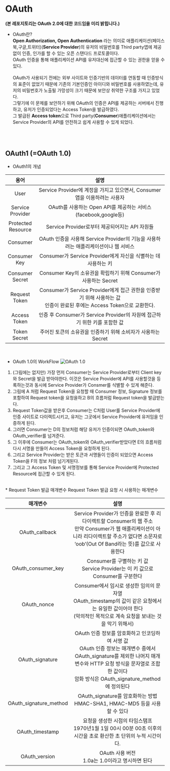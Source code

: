 # OAuth
**(본 레포지토리는 OAuth 2.0에 대한 코드임을 미리 밝힙니다.)**

* OAuth란?  
**Open Authorization, Open Authentication** 라는 의미로 애플리케이션(페이스북,구글,트위터)(**Service Provider**)의 유저의 비밀번호를 Third party앱에 제공 없이 인증, 인가를 할 수 있는 오픈 스탠다드 프로토콜이다.<br>OAuth 인증을 통해 애플리케이션 API를 유저대신에 접근할 수 있는 권한을 얻을 수 있다.<br><br>OAuth가 사용되기 전에는 외부 사이트와 인증기반의 데이터를 연동할 때 인증방식의 표준이 없었기 때문에 기존의 기본인증인 아이디와 비밀번호를 사용하였는데, 유저의 비밀번호가 노출될 가망성이 크기 때문에 보안상 취약한 구조를 가지고 있었다.<br>그렇기에 이 문제를 보안하기 위해 OAuth의 인증은 API를 제공하는 서버에서 진행하고, 유저가 인증되었다는 Access Token을 발급하였다.<br>그 발급된 **Access token**으로 Third party(**Consumer**)애플리케이션에서는 Service Provider의 API를 안전하고 쉽게 사용할 수 있게 되었다.

<br><br>

## OAuth1 (=OAuth 1.0)

* OAuth1의 개념

|**용어**|**설명**|
|:--:|:--:|
|User|Service Provider에 계정을 가지고 있으면서, Consumer앱을 이용하려는 사용자|
|Service<br>Provider|OAuth를 사용하는 Open API를 제공하는 서비스 (facebook,google등)|
|Protected<br>Resource|Service Provider로부터 제공되어지는 API 자원들|
|Consumer|OAuth 인증을 사용해 Service Provider의 기능을 사용하려는 애플리케이션이나 웹 서비스|
|Consumer<br>Key|Consumer가 Service Provider에게 자신을 식별하는 데 사용하는 키|
|Consumer<br>Secret|Consumer Key의 소유권을 확립하기 위해 Consumer가 사용하는 Secret|
|Request<br>Token|Consumer가 Service Provider에게 접근 권한을 인증받기 위해 사용하는 값<br>인증이 완료된 후에는 Access Token으로 교환한다.|
|Access<br>Token|인증 후 Consumer가 Service Provider의 자원에 접근하기 위한 키를 포함한 값|
|Token<br>Secret|주어진 토큰의 소유권을 인증하기 위해 소비자가 사용하는 Secret|

<br>

* OAuth 1.0의 WorkFlow
![OAuth 1.0](https://user-images.githubusercontent.com/38516906/55337252-4132de80-54d9-11e9-9f9c-1602eac8bb04.png)

1. (그림에는 없지만) 가장 먼저 Consumer는 Service Provider로부터 Client key와 Secret을 발급 받아야한다. 이것은 Service Provider에 API를 사용할것을 등록하는것과 동시에 Service Provider가 Consmer를 식별할 수 있게 해준다.
2. 그림에 A 처럼 Request Token을 요청할 때 Consumer 정보, Signature 정보를 포함하여 Request token을 요청을하고 B의 흐름처럼 Request token을 발급받는다.
3. Request Token값을 받은후 Consumer는 C처럼 User를 Service Provider에 인증 사이트로 다이렉트시키고, 유저는 그곳에서 Service Provider에 유저임을 인증하게 된다.
4. 그러면 Consumer는 D의 정보처럼 해당 유저가 인증이되면 OAuth_token와 OAuth_verifier를 넘겨준다.
5. 그 이후에 Consumer는 OAuth_token와 OAuth_verifier받았다면 E의 흐름처럼 다시 서명을 만들어 Access Token을 요청하게 된다.
6. 그리고 Service Provider는 받은 토큰과 서명들이 인증이 되었으면 Access Token을 F의 정보 처럼 넘기게된다.
7. 그리고 그 Access Token 및 서명정보를 통해 Service Provider에 Protected Resource에 접근할 수 있게 된다.

<br>
* Request Token 발급 매개변수
Request Token 발급 요청 시 사용하는 매개변수

|**매개변수**|**설명**|
|:--:|:--:|
|OAuth_callback|Service Provider가 인증을 완료한 후 리다이렉트할 Consumer의 웹 주소<br>만약 Consumer가 웹 애플리케이션이 아니라 리다이렉트할 주소가 없다면 소문자로 ‘oob’(Out Of Band라는 뜻)를 값으로 사용한다|
|OAuth_consumer_key|Consumer를 구별하는 키 값<br>Service Provider는 이 키 값으로 Consumer를 구분한다|
|OAuth_nonce|Consumer에서 임시로 생성한 임의의 문자열<br>OAuth_timestamp의 값이 같은 요청에서는 유일한 값이어야 한다<br>(악의적인 목적으로 계속 요청을 보내는 것을 막기 위해서)|
|OAuth_signature|OAuth 인증 정보를 암호화하고 인코딩하여 서명 값<br>OAuth 인증 정보는 매개변수 중에서 OAuth_signature를 제외한 나머지 매개변수와 HTTP 요청 방식을 문자열로 조합한 값이다<br>암화 방식은 OAuth_signature_method에 정의된다<br>|
|OAuth_signature_method|OAuth_signature를 암호화하는 방법<br>HMAC-SHA1, HMAC-MD5 등을 사용할 수 있다|
|OAuth_timestamp|요청을 생성한 시점의 타임스탬프<br>1970년1월 1일 00시 00분 00초 이후의 시간을 초로 환산한 초 단위의 누적 시간이다.|
|OAuth_version|OAuth 사용 버전<br>1.0a는 1.0이라고 명시하면 된다|
